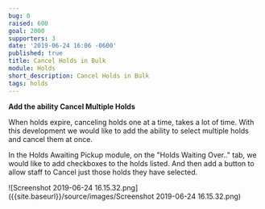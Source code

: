 ```yaml
---
bug: 0
raised: 600
goal: 2000
supporters: 3
date: '2019-06-24 16:06 -0600'
published: true
title: Cancel Holds in Bulk
module: Holds
short_description: Cancel Holds in Bulk
tags: holds
---
```


**Add the ability Cancel Multiple Holds**

When holds expire, canceling holds one at a time, takes a lot of time.  With this development we would like to add the ability to select multiple holds and cancel them at once.

In the Holds Awaiting Pickup module, on the "Holds Waiting Over.." tab, we would like to add checkboxes to the holds listed.  And then add a button to allow staff to Cancel just those holds they have selected.

![Screenshot 2019-06-24 16.15.32.png]({{site.baseurl}}/source/images/Screenshot 2019-06-24 16.15.32.png)
